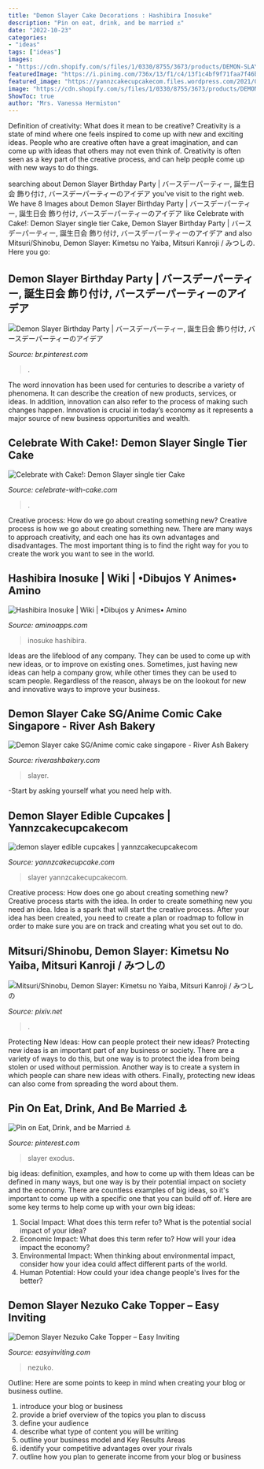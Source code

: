 ```yaml
---
title: "Demon Slayer Cake Decorations : Hashibira Inosuke"
description: "Pin on eat, drink, and be married ⚓️"
date: "2022-10-23"
categories:
- "ideas"
tags: ["ideas"]
images:
- "https://cdn.shopify.com/s/files/1/0330/8755/3673/products/DEMON-SLAYER-NEZUKO-CAKE-TOPPER_grande.jpg?v=1619639562"
featuredImage: "https://i.pinimg.com/736x/13/f1/c4/13f1c4bf9f71faa7f46ba2944fee306e.jpg"
featured_image: "https://yannzcakecupcakecom.files.wordpress.com/2021/02/img_1613115287315-1.png"
image: "https://cdn.shopify.com/s/files/1/0330/8755/3673/products/DEMON-SLAYER-NEZUKO-CAKE-TOPPER_grande.jpg?v=1619639562"
ShowToc: true
author: "Mrs. Vanessa Hermiston"
---
```



Definition of creativity: What does it mean to be creative?
Creativity is a state of mind where one feels inspired to come up with new and exciting ideas. People who are creative often have a great imagination, and can come up with ideas that others may not even think of. Creativity is often seen as a key part of the creative process, and can help people come up with new ways to do things.

	

		
searching about Demon Slayer Birthday Party | バースデーパーティー, 誕生日会 飾り付け, バースデーパーティーのアイデア you've visit to the right web. We have 8 Images about Demon Slayer Birthday Party | バースデーパーティー, 誕生日会 飾り付け, バースデーパーティーのアイデア like Celebrate with Cake!: Demon Slayer single tier Cake, Demon Slayer Birthday Party | バースデーパーティー, 誕生日会 飾り付け, バースデーパーティーのアイデア and also Mitsuri/Shinobu, Demon Slayer: Kimetsu no Yaiba, Mitsuri Kanroji / みつしの. Here you go:
		
    
## Demon Slayer Birthday Party | バースデーパーティー, 誕生日会 飾り付け, バースデーパーティーのアイデア

<img loading=lazy src="https://i.pinimg.com/736x/13/f1/c4/13f1c4bf9f71faa7f46ba2944fee306e.jpg" onerror="this.onerror=null;this.src='https://tse2.mm.bing.net/th?id=OIP.OgfhnP5diz1wI15YyV17bgHaFj&amp;pid=15.1';" alt="Demon Slayer Birthday Party | バースデーパーティー, 誕生日会 飾り付け, バースデーパーティーのアイデア">

_Source: br.pinterest.com_

>. 

	

The word innovation has been used for centuries to describe a variety of phenomena. It can describe the creation of new products, services, or ideas. In addition, innovation can also refer to the process of making such changes happen. Innovation is crucial in today’s economy as it represents a major source of new business opportunities and wealth.

    
## Celebrate With Cake!: Demon Slayer Single Tier Cake

<img loading=lazy src="https://1.bp.blogspot.com/-KtCwh5kxC7Q/YPi6_8BGTbI/AAAAAAADfj8/2k3APYDmA4cA8nLJFgKbo9UZ3xCskUNhQCLcBGAsYHQ/w380-h640/20210412_082420_new.jpg" onerror="this.onerror=null;this.src='https://tse4.mm.bing.net/th?id=OIP.sMZHsWI5Qtvmj8g9BnsNcwAAAA&amp;pid=15.1';" alt="Celebrate with Cake!: Demon Slayer single tier Cake">

_Source: celebrate-with-cake.com_

>. 

	

Creative process: How do we go about creating something new?
Creative process is how we go about creating something new. There are many ways to approach creativity, and each one has its own advantages and disadvantages. The most important thing is to find the right way for you to create the work you want to see in the world.

    
## Hashibira Inosuke | Wiki | •Dibujos Y Animes• Amino

<img loading=lazy src="https://pm1.narvii.com/7350/d367364400e53e8e2375298b9b8244d6a44cb397r1-490-853v2_hq.jpg" onerror="this.onerror=null;this.src='https://tse4.mm.bing.net/th?id=OIP.1tPgpeaVB8eLX9j3keFAeAHaM5&amp;pid=15.1';" alt="Hashibira Inosuke | Wiki | •Dibujos y Animes• Amino">

_Source: aminoapps.com_

>inosuke hashibira. 

	

Ideas are the lifeblood of any company. They can be used to come up with new ideas, or to improve on existing ones. Sometimes, just having new ideas can help a company grow, while other times they can be used to scam people. Regardless of the reason, always be on the lookout for new and innovative ways to improve your business.

    
## Demon Slayer Cake SG/Anime Comic Cake Singapore - River Ash Bakery

<img loading=lazy src="https://cdn.shopify.com/s/files/1/1843/5117/products/15e456eb-3478-4127-9c84-510888fca2b2.jpg?v=1625122681" onerror="this.onerror=null;this.src='https://tse4.mm.bing.net/th?id=OIP.1pW7pOtPIO_VtboLQlLfHAHaJ4&amp;pid=15.1';" alt="Demon Slayer cake SG/Anime comic cake singapore - River Ash Bakery">

_Source: riverashbakery.com_

>slayer. 

	

-Start by asking yourself what you need help with.

    
## Demon Slayer Edible Cupcakes | Yannzcakecupcakecom

<img loading=lazy src="https://yannzcakecupcakecom.files.wordpress.com/2021/02/img_1613115287315-1.png" onerror="this.onerror=null;this.src='https://tse2.mm.bing.net/th?id=OIP.twckpltAdxLyWV4elhMZ5AHaHZ&amp;pid=15.1';" alt="demon slayer edible cupcakes | yannzcakecupcakecom">

_Source: yannzcakecupcake.com_

>slayer yannzcakecupcakecom. 

	

Creative process: How does one go about creating something new?
Creative process starts with the idea. In order to create something new you need an idea. Idea is a spark that will start the creative process. After your idea has been created, you need to create a plan or roadmap to follow in order to make sure you are on track and creating what you set out to do.

    
## Mitsuri/Shinobu, Demon Slayer: Kimetsu No Yaiba, Mitsuri Kanroji / みつしの

<img loading=lazy src="https://embed.pixiv.net/decorate.php?illust_id=80133522" onerror="this.onerror=null;this.src='https://tse3.mm.bing.net/th?id=OIP.pq7Mi8QUIdMlG4cWp-53-QHaD4&amp;pid=15.1';" alt="Mitsuri/Shinobu, Demon Slayer: Kimetsu no Yaiba, Mitsuri Kanroji / みつしの">

_Source: pixiv.net_

>. 

	

Protecting New Ideas: How can people protect their new ideas?
Protecting new ideas is an important part of any business or society. There are a variety of ways to do this, but one way is to protect the idea from being stolen or used without permission. Another way is to create a system in which people can share new ideas with others. Finally, protecting new ideas can also come from spreading the word about them.

    
## Pin On Eat, Drink, And Be Married ⚓️

<img loading=lazy src="https://i.pinimg.com/originals/de/bb/d4/debbd486b03198038c7b7c9185541af7.jpg" onerror="this.onerror=null;this.src='https://tse2.mm.bing.net/th?id=OIP.GtK0eE-YQccXH_gZlvSLYAHaJ4&amp;pid=15.1';" alt="Pin on Eat, Drink, and be Married ⚓️">

_Source: pinterest.com_

>slayer exodus. 

	

big ideas: definition, examples, and how to come up with them
Ideas can be defined in many ways, but one way is by their potential impact on society and the economy. There are countless examples of big ideas, so it's important to come up with a specific one that you can build off of. Here are some key terms to help come up with your own big ideas:
1. Social Impact: What does this term refer to? What is the potential social impact of your idea?  
2. Economic Impact: What does this term refer to? How will your idea impact the economy?  
3. Environmental Impact: When thinking about environmental impact, consider how your idea could affect different parts of the world. 
4. Human Potential: How could your idea change people's lives for the better?

    
## Demon Slayer Nezuko Cake Topper – Easy Inviting

<img loading=lazy src="https://cdn.shopify.com/s/files/1/0330/8755/3673/products/DEMON-SLAYER-NEZUKO-CAKE-TOPPER_grande.jpg?v=1619639562" onerror="this.onerror=null;this.src='https://tse1.mm.bing.net/th?id=OIP.SmGuheFfC9M7PYWZa57BLwHaHa&amp;pid=15.1';" alt="Demon Slayer Nezuko Cake Topper – Easy Inviting">

_Source: easyinviting.com_

>nezuko. 

	

Outline: Here are some points to keep in mind when creating your blog or business outline.
1. introduce your blog or business 
2. provide a brief overview of the topics you plan to discuss 
3. define your audience 
4. describe what type of content you will be writing 
5. outline your business model and Key Results Areas 
6. identify your competitive advantages over your rivals 
7. outline how you plan to generate income from your blog or business  
